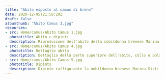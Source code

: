 ```yaml
---
title: "Abito esposto al camus di breno"
date: 2020-12-05T21:58:20Z
draft: false
albumthumb: "Abito Camus 3.jpg"
resources:
- src: Home/camus/Abito Camus 1.jpg
  phototitle: Abito e dipinti
  description: Riproduzione dell'abito della nobildonna brenese Marina Sisti Cattaneo, esposto al Camus di Breno (BS).
- src: Home/camus/Abito Camus 4.jpg
  phototitle: Dettaglio abito
  description: Dettaglio della parte superiore dell'abito, collo e polsini realizzati in pizzo al tombolo
- src: Home/camus/Abito Camus 5.jpg
  phototitle: Dipinto
  description: Dipinto raffigurante la nobildonna brenese Marina Sisti Cattaneo, usato come riferimento per la realizzazione dell'abito
---
```

